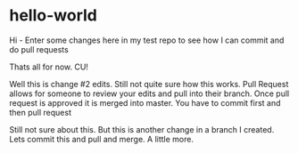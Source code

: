# hello-world

Hi - Enter some changes here in my test repo to see how I can commit and do pull requests

Thats all for now.  CU!

Well this is change #2 edits.  Still not quite sure how this works.  Pull Request allows for someone to review your edits and pull into their branch.  Once pull request is approved it is merged into master.  You have to commit first and then pull request

Still not sure about this.  But this is another change in a branch I created.  Lets commit this and pull and merge.  A little more.
